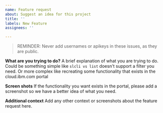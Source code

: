 ```yaml
---
name: Feature request
about: Suggest an idea for this project
title: ''
labels: New Feature
assignees: ''

---
```


> REMINDER: Never add usernames or apikeys in these issues, as they are public.

**What are you trying to do?**
A brief explanation of what you are trying to do. Could be something simple like `slcli vs list` doesn't support a filter you need. Or more complex like recreating some functionality that exists in the cloud.ibm.com portal

**Screen shots**
If the functionality you want exists in the portal, please add a screenshot so we have a better idea of what you need.

**Additional context**
Add any other context or screenshots about the feature request here.
